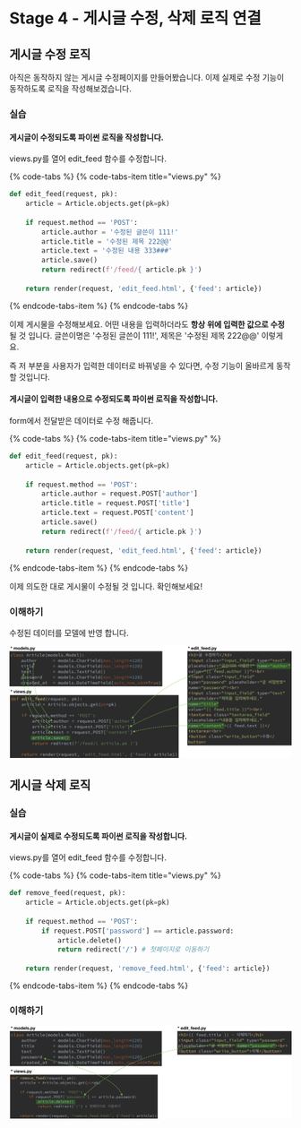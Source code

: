# Stage 4 - 게시글 수정, 삭제 로직 연결

## 게시글 수정 로직

아직은 동작하지 않는 게시글 수정페이지를 만들어봤습니다. 이제 실제로 수정 기능이 동작하도록 로직을 작성해보겠습니다.

### 실습

#### 게시글이 수정되도록 파이썬 로직을 작성합니다.

views.py를 열어 edit\_feed 함수를 수정합니다.

{% code-tabs %}
{% code-tabs-item title="views.py" %}
```python
def edit_feed(request, pk):
    article = Article.objects.get(pk=pk)

    if request.method == 'POST':
        article.author = '수정된 글쓴이 111!'
        article.title = '수정된 제목 222@@'
        article.text = '수정된 내용 333###'
        article.save()
        return redirect(f'/feed/{ article.pk }')

    return render(request, 'edit_feed.html', {'feed': article})
```
{% endcode-tabs-item %}
{% endcode-tabs %}

 이제 게시물을 수정해보세요. 어떤 내용을 입력하더라도 **항상 위에 입력한 값으로 수정**될 것 입니다. 글쓴이명은 '수정된 글쓴이 111!', 제목은 '수정된 제목 222@@' 이렇게요.

즉 저 부분을 사용자가 입력한 데이터로 바꿔넣을 수 있다면, 수정 기능이 올바르게 동작할 것입니다.

#### 게시글이 입력한 내용으로 수정되도록 파이썬 로직을 작성합니다.

form에서 전달받은 데이터로 수정 해줍니다.

{% code-tabs %}
{% code-tabs-item title="views.py" %}
```python
def edit_feed(request, pk):
    article = Article.objects.get(pk=pk)

    if request.method == 'POST':
        article.author = request.POST['author']
        article.title = request.POST['title']
        article.text = request.POST['content']
        article.save()
        return redirect(f'/feed/{ article.pk }')

    return render(request, 'edit_feed.html', {'feed': article})
```
{% endcode-tabs-item %}
{% endcode-tabs %}

 이제 의도한 대로 게시물이 수정될 것 입니다. 확인해보세요!

### 이해하기

수정된 데이터를 모델에 반영 합니다.

![](../.gitbook/assets/image%20%28168%29.png)

## 게시글 삭제 로직

### 실습

#### 게시글이 실제로 수정되도록 파이썬 로직을 작성합니다.

views.py를 열어 edit\_feed 함수를 수정합니다.

{% code-tabs %}
{% code-tabs-item title="views.py" %}
```python
def remove_feed(request, pk):
    article = Article.objects.get(pk=pk)

    if request.method == 'POST':
        if request.POST['password'] == article.password:
            article.delete()
            return redirect('/') # 첫페이지로 이동하기

    return render(request, 'remove_feed.html', {'feed': article})
```
{% endcode-tabs-item %}
{% endcode-tabs %}

### 이해하기

![](../.gitbook/assets/image%20%28192%29.png)



